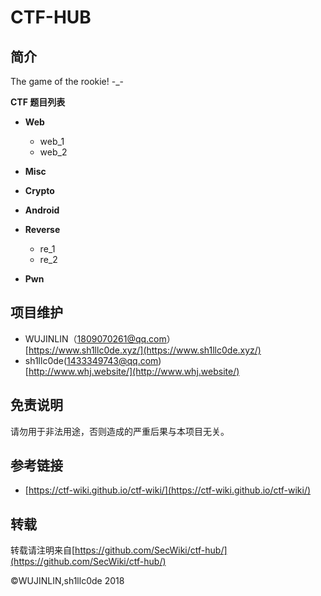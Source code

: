 # CTF-HUB #
## 简介 ##
The game of the rookie! -_-  

**CTF 题目列表**

- **Web**
	- web_1
	- web_2
- **Misc**

- **Crypto**

- **Android**

- **Reverse**
	- re_1
	- re_2

- **Pwn**

## 项目维护 ##
- WUJINLIN（1809070261@qq.com）  
[https://www.sh1llc0de.xyz/](https://www.sh1llc0de.xyz/)
- sh1llc0de(1433349743@qq.com)  
[http://www.whj.website/](http://www.whj.website/)
## 免责说明 ##
请勿用于非法用途，否则造成的严重后果与本项目无关。

## 参考链接 ##
 - [https://ctf-wiki.github.io/ctf-wiki/](https://ctf-wiki.github.io/ctf-wiki/)
 
## 转载 ##
转载请注明来自[https://github.com/SecWiki/ctf-hub/](https://github.com/SecWiki/ctf-hub/)

©WUJINLIN,sh1llc0de 2018
